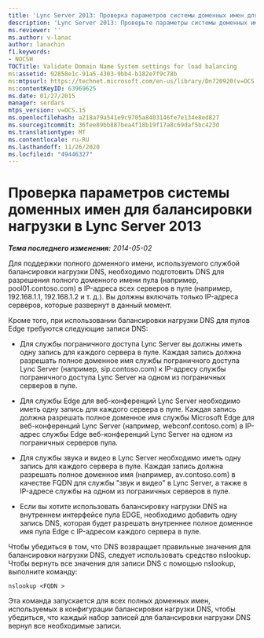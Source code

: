 ```yaml
---
title: 'Lync Server 2013: Проверка параметров системы доменных имен для балансировки нагрузки'
description: 'Lync Server 2013: Проверьте параметры системы доменных имен для балансировки нагрузки.'
ms.reviewer: ''
ms.author: v-lanac
author: lanachin
f1.keywords:
- NOCSH
TOCTitle: Validate Domain Name System settings for load balancing
ms:assetid: 92858e1c-91a5-4303-9bb4-b182e7f9c78b
ms:mtpsurl: https://technet.microsoft.com/en-us/library/Dn720920(v=OCS.15)
ms:contentKeyID: 63969625
ms.date: 01/27/2015
manager: serdars
mtps_version: v=OCS.15
ms.openlocfilehash: a218a79a541e9c9705a8403146fe7e134e8ed827
ms.sourcegitcommit: 36fee89bb887bea4f18b19f17a8c69daf5bc423d
ms.translationtype: MT
ms.contentlocale: ru-RU
ms.lasthandoff: 11/26/2020
ms.locfileid: "49446327"
---
```

# <a name="validate-domain-name-system-settings-for-load-balancing-in-lync-server-2013"></a>Проверка параметров системы доменных имен для балансировки нагрузки в Lync Server 2013

<div data-xmlns="http://www.w3.org/1999/xhtml">

<div class="topic" data-xmlns="http://www.w3.org/1999/xhtml" data-msxsl="urn:schemas-microsoft-com:xslt" data-cs="https://msdn.microsoft.com/">

<div data-asp="https://msdn2.microsoft.com/asp">



</div>

<div id="mainSection">

<div id="mainBody">

<span> </span>

_**Тема последнего изменения:** 2014-05-02_

Для поддержки полного доменного имени, используемого службой балансировки нагрузки DNS, необходимо подготовить DNS для разрешения полного доменного имени пула (например, pool01.contoso.com) в IP-адреса всех серверов в пуле (например, 192.168.1.1, 192.168.1.2 и т. д.). Вы должны включать только IP-адреса серверов, которые развернут в данный момент.

Кроме того, при использовании балансировки нагрузки DNS для пулов Edge требуются следующие записи DNS:

  - Для службы пограничного доступа Lync Server вы должны иметь одну запись для каждого сервера в пуле. Каждая запись должна разрешать полное доменное имя службы пограничного доступа Lync Server (например, sip.contoso.com) к IP-адресу службы пограничного доступа Lync Server на одном из пограничных серверов в пуле.

  - Для службы Edge для веб-конференций Lync Server необходимо иметь одну запись для каждого сервера в пуле. Каждая запись должна разрешать полное доменное имя службы Microsoft Edge для веб-конференций Lync Server (например, webconf.contoso.com) в IP-адрес службы Edge веб-конференций Lync Server на одном из пограничных серверов пула.

  - Для службы звука и видео в Lync Server необходимо иметь одну запись для каждого сервера в пуле. Каждая запись должна разрешать полное доменное имя (например, av.contoso.com) в качестве FQDN для службы "звук и видео" в Lync Server, а также в IP-адресе службы на одном из пограничных серверов в пуле.

  - Если вы хотите использовать балансировку нагрузки DNS на внутреннем интерфейсе пула EDGE, необходимо добавить одну запись DNS, которая будет разрешать внутреннее полное доменное имя пула Edge с IP-адресом каждого сервера в пуле.

Чтобы убедиться в том, что DNS возвращает правильные значения для балансировки нагрузки DNS, следует использовать средство nslookup. Чтобы вернуть все значения для записи DNS с помощью nslookup, выполните команду:

`nslookup <FQDN >`

Эта команда запускается для всех полных доменных имен, используемых в конфигурации балансировки нагрузки DNS, чтобы убедиться, что каждый набор записей для балансировки нагрузки DNS вернул все необходимые записи.

</div>

<span> </span>

</div>

</div>

</div>

